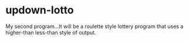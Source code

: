 # updown-lotto
My second program...It will be a roulette style lottery program that uses a higher-than less-than style of output.
